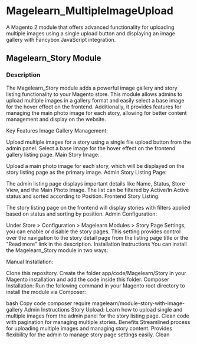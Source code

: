 # Magelearn_MultipleImageUpload
A Magento 2 module that offers advanced functionality for uploading multiple images using a single upload button and displaying an image gallery with Fancybox JavaScript integration.

## Magelearn_Story Module
### Description
The Magelearn_Story module adds a powerful image gallery and story listing functionality to your Magento store. This module allows admins to upload multiple images in a gallery format and easily select a base image for the hover effect on the frontend. Additionally, it provides features for managing the main photo image for each story, allowing for better content management and display on the website.

Key Features
Image Gallery Management:

Upload multiple images for a story using a single file upload button from the admin panel.
Select a base image for the hover effect on the frontend gallery listing page.
Main Story Image:

Upload a main photo image for each story, which will be displayed on the story listing page as the primary image.
Admin Story Listing Page:

The admin listing page displays important details like Name, Status, Store View, and the Main Photo Image.
The list can be filtered by Active/In Active status and sorted according to Position.
Frontend Story Listing:

The story listing page on the frontend will display stories with filters applied based on status and sorting by position.
Admin Configuration:

Under Store > Configuration > Magelearn Modules > Story Page Settings, you can enable or disable the story pages.
This setting provides control over the navigation to the story detail page from the listing page title or the "Read more" link in the description.
Installation Instructions
You can install the Magelearn_Story module in two ways:

Manual Installation:

Clone this repository.
Create the folder app/code/Magelearn/Story in your Magento installation and add the code inside this folder.
Composer Installation: Run the following command in your Magento root directory to install the module via Composer:

bash
Copy code
composer require magelearn/module-story-with-image-gallery
Admin Instructions
Story Upload:
Learn how to upload single and multiple images from the admin panel for the story listing page.
Clean code with pagination for managing multiple stories.
Benefits
Streamlined process for uploading multiple images and managing story content.
Provides flexibility for the admin to manage story page settings easily.
Clean
